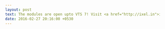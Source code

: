 ```yaml
---
layout: post
text: The modules are open upto VTS 7! Visit <a href="http://ixel.in">iXeL.in</a> and complete the exercises.
date: 2016-02-27 20:16:00 +0530
---
```

